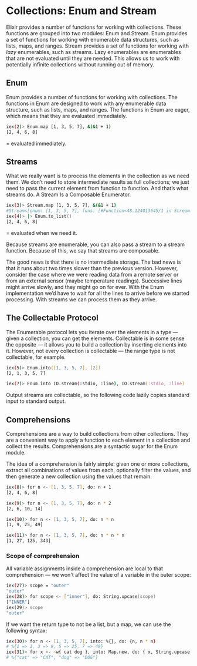# Collections: Enum and Stream

Elixir provides a number of functions for working with collections. These functions are grouped into two modules: Enum and Stream. Enum provides a set of functions for working with enumerable data structures, such as lists, maps, and ranges. Stream provides a set of functions for working with _lazy_ enumerables, such as streams.
Lazy enumerables are enumerables that are not evaluated until they are needed. This allows us to work with potentially infinite collections without running out of memory.

## Enum

Enum provides a number of functions for working with collections. The functions in Enum are designed to work with any enumerable data structure, such as lists, maps, and ranges. The functions in Enum are eager, which means that they are evaluated immediately.

```zsh
iex(2)> Enum.map [1, 3, 5, 7], &(&1 + 1)
[2, 4, 6, 8]
```

= evaluated immediately.

## Streams

What we really want is to process the elements in the collection as we need them. We don’t need to store intermediate results as full collections; we just need to pass the current element from function to function. And that’s what streams do. A Stream Is a Composable Enumerator.

```zsh
iex(3)> Stream.map [1, 3, 5, 7], &(&1 + 1)
#Stream<[enum: [1, 3, 5, 7], funs: [#Function<48.124013645/1 in Stream.map/2>]]>
iex(4)> |> Enum.to_list()
[2, 4, 6, 8]
```

= evaluated when we need it.

Because streams are enumerable, you can also pass a stream to a stream function. Because of this, we say that streams are composable.

The good news is that there is no intermediate storage. The bad news is that it runs about two times slower than the previous version. However, consider the case where we were reading data from a remote server or from an external sensor (maybe temperature readings). Successive lines might arrive slowly, and they might go on for ever. With the Enum implementation we’d have to wait for all the lines to arrive before we started processing. With streams we can process them as they arrive.

## The Collectable Protocol

The Enumerable protocol lets you iterate over the elements in a type — given a collection, you can get the elements. Collectable is in some sense the opposite — it allows you to build a collection by inserting elements into it. However, not every collection is collectable — the range type is not collectable, for example.

```zsh
iex(5)> Enum.into([1, 3, 5, 7], [2])
[2, 1, 3, 5, 7]
```

```zsh
iex(7)> Enum.into IO.stream(:stdio, :line), IO.stream(:stdio, :line)
```

Output streams are collectable, so the following code lazily copies standard input to standard output.

## Comprehensions

Comprehensions are a way to build collections from other collections. They are a convenient way to apply a function to each element in a collection and collect the results. Comprehensions are a syntactic sugar for the Enum module.

The idea of a comprehension is fairly simple: given one or more collections, extract all combinations of values from each, optionally filter the values, and then generate a new collection using the values that remain.

```zsh
iex(8)> for n <- [1, 3, 5, 7], do: n + 1
[2, 4, 6, 8]
```

```zsh
iex(9)> for n <- [1, 3, 5, 7], do: n * 2
[2, 6, 10, 14]
```

```zsh
iex(10)> for n <- [1, 3, 5, 7], do: n * n
[1, 9, 25, 49]
```

```zsh
iex(11)> for n <- [1, 3, 5, 7], do: n * n * n
[1, 27, 125, 343]
```

### Scope of comprehension

All variable assignments inside a comprehension are local to that comprehension — we won't affect the value of a variable in the outer scope:

```zsh
iex(27)> scope = "outer"
"outer"
iex(28)> for scope <- ["inner"], do: String.upcase(scope)
["INNER"]
iex(29)> scope
"outer"
```

If we want the return type to not be a list, but a map, we can use the following syntax:

```zsh
iex(30)> for n <- [1, 3, 5, 7], into: %{}, do: {n, n * n}
# %{1 => 1, 3 => 9, 5 => 25, 7 => 49}
iex(31)> for x <- ~w{ cat dog }, into: Map.new, do: { x, String.upcase(x) }
# %{"cat" => "CAT", "dog" => "DOG"}
```
